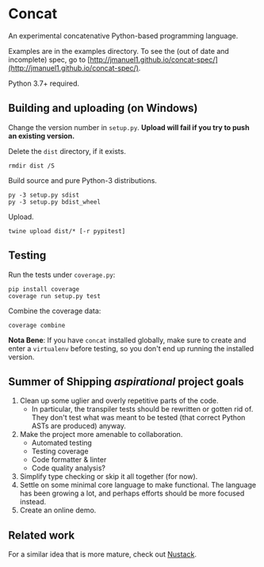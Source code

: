 Concat
======

An experimental concatenative Python-based programming language.

Examples are in the examples directory. To see the (out of date and incomplete)
spec, go to
[http://jmanuel1.github.io/concat-spec/](http://jmanuel1.github.io/concat-spec/).

Python 3.7+ required.

Building and uploading (on Windows)
---------------------

Change the version number in `setup.py`. **Upload will fail if you try to push
an existing version.**

Delete the `dist` directory, if it exists.

    rmdir dist /S

Build source and pure Python-3 distributions.

    py -3 setup.py sdist
    py -3 setup.py bdist_wheel

Upload.

    twine upload dist/* [-r pypitest]

Testing
-------

Run the tests under `coverage.py`:

    pip install coverage
    coverage run setup.py test

Combine the coverage data:

    coverage combine

**Nota Bene**: If you have `concat` installed globally, make sure to create and
enter a `virtualenv` before testing, so you don't end up running the installed
version.

Summer of Shipping *aspirational* project goals
-------------

1. Clean up some uglier and overly repetitive parts of the code.
   - In particular, the transpiler tests should be rewritten or gotten rid of.
     They don't test what was meant to be tested (that correct Python ASTs are
     produced) anyway.
2. Make the project more amenable to collaboration.
   - Automated testing
   - Testing coverage
   - Code formatter & linter
   - Code quality analysis?
3. Simplify type checking or skip it all together (for now).
4. Settle on some minimal core language to make functional. The language has
   been growing a lot, and perhaps efforts should be more focused instead.
5. Create an online demo.

Related work
------------

For a similar idea that is more mature, check out
[Nustack](https://github.com/BookOwl/nustack).
